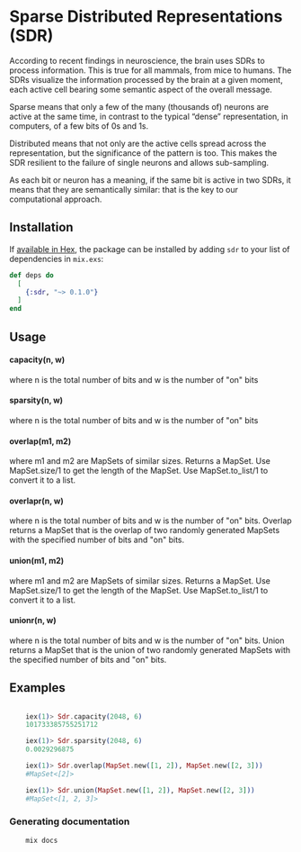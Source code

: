 # Sparse Distributed Representations (SDR)

According to recent findings in neuroscience, the brain uses SDRs to process information. This is true for all mammals, from mice to humans. The SDRs visualize the information processed by the brain at a given moment, each active cell bearing some semantic aspect of the overall message.

Sparse means that only a few of the many (thousands of) neurons are active at the same time, in contrast to the typical “dense” representation, in computers, of a few bits of 0s and 1s.

Distributed means that not only are the active cells spread across the representation, but the significance of the pattern is too. This makes the SDR resilient to the failure of single neurons and allows sub-sampling.

As each bit or neuron has a meaning, if the same bit is active in two SDRs, it means that they are semantically similar: that is the key to our computational approach.

## Installation

If [available in Hex](https://hex.pm/docs/publish), the package can be installed
by adding `sdr` to your list of dependencies in `mix.exs`:

```elixir
def deps do
  [
    {:sdr, "~> 0.1.0"}
  ]
end
```

## Usage

#### capacity(n, w)

where n is the total number of bits and w is the number of "on" bits

#### sparsity(n, w)

where n is the total number of bits and w is the number of "on" bits

#### overlap(m1, m2)

where m1 and m2 are MapSets of similar sizes. Returns a MapSet. 
Use MapSet.size/1 to get the length of the MapSet. Use MapSet.to_list/1 to convert it to a list.


#### overlapr(n, w)

where n is the total number of bits and w is the number of "on" bits. Overlap returns a MapSet that is the overlap of two randomly generated MapSets with the specified number of bits and "on" bits.

#### union(m1, m2)

where m1 and m2 are MapSets of similar sizes. Returns a MapSet. 
Use MapSet.size/1 to get the length of the MapSet. Use MapSet.to_list/1 to convert it to a list.


#### unionr(n, w)

where n is the total number of bits and w is the number of "on" bits. Union returns a MapSet that is the union of two randomly generated MapSets with the specified number of bits and "on" bits.
## Examples

```elixir

	iex(1)> Sdr.capacity(2048, 6)
	101733385755251712

	iex(1)> Sdr.sparsity(2048, 6)
	0.0029296875

	iex(1)> Sdr.overlap(MapSet.new([1, 2]), MapSet.new([2, 3]))
	#MapSet<[2]>

	iex(1)> Sdr.union(MapSet.new([1, 2]), MapSet.new([2, 3]))
	#MapSet<[1, 2, 3]>
```
### Generating documentation

```elixir
	mix docs
```